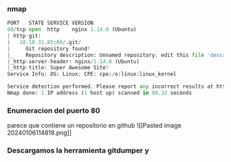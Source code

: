
### nmap
```python
PORT   STATE SERVICE VERSION
80/tcp open  http    nginx 1.14.0 (Ubuntu)
| http-git: 
|   10.10.31.85:80/.git/
|     Git repository found!
|_    Repository description: Unnamed repository; edit this file 'description' to name the...
|_http-server-header: nginx/1.14.0 (Ubuntu)
|_http-title: Super Awesome Site!
Service Info: OS: Linux; CPE: cpe:/o:linux:linux_kernel

Service detection performed. Please report any incorrect results at https://nmap.org/submit/ .
Nmap done: 1 IP address (1 host up) scanned in 80.32 seconds
```
### Enumeracion del puerto 80
parece que contiene un repositorio en github
![[Pasted image 20240106114818.png]]
### Descargamos la herramienta gitdumper y 